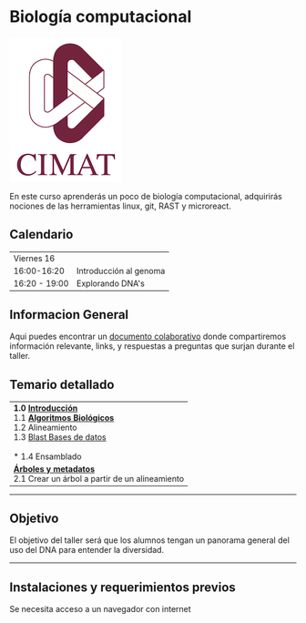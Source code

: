 # Biología computacional
![UniversidadMorazan](imagenes/cimat.png)  

En este curso aprenderás un poco de biología computacional, adquirirás nociones de las herramientas linux, git, RAST y microreact.   

  
## Calendario   
  
<table>
    <tr>
        <td>Viernes 16       </td> <td></td>
  </tr>  
    <tr><td>                      16:00-16:20              </td>  
      <td> Introducción al genoma </td>
  </tr>
    <tr><td> 16:20 - 19:00 </td>
        <td>Explorando DNA's </td>
       </tr>
</table>  
      
    
## Informacion General  
Aqui puedes encontrar un [documento colaborativo](https://etherpad.wikimedia.org/p/tsjcimat2022) donde compartiremos información relevante, links, y respuestas a preguntas que surjan durante el taller. 

## Temario detallado  
<table> 
<tr><td> <b> 
1.0 <a href="paginas/linux/introduccion.html"> Introducción </a>  </b> <br>
1.1 <b> <a href="paginas/sesion2/algoritmos.html" >Algoritmos Biológicos </a> </b>  <br>
1.2 Alineamiento  <br>
1.3 <a href="paginas/sesion3/basesDatos.html">Blast Bases de datos</a>  <br>
 <br>
* 1.4 Ensamblado  <br>  
</td>
</tr>

  <tr>
<td>
  <b> <a href="paginas/sesion6/arboles.html">Árboles y metadatos </a> </b> <br>  
  2.1 Crear un árbol a partir de un alineamiento <br>   </td>
  </tr>
</table>    
     
___         
## Objetivo
El objetivo del taller será que los alumnos tengan un panorama general del uso del DNA para entender la diversidad.  
___  
  
## Instalaciones y requerimientos previos  
Se necesita acceso a un navegador con internet  
